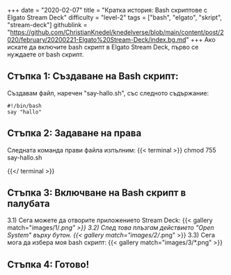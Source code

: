 +++
date = "2020-02-07"
title = "Кратка история: Bash скриптове с Elgato Stream Deck"
difficulty = "level-2"
tags = ["bash", "elgato", "skript", "stream-deck"]
githublink = "https://github.com/ChristianKnedel/knedelverse/blob/main/content/post/2020/february/20200221-Elgato%20Stream-Deck/index.bg.md"
+++
Ако искате да включите bash скрипт в Elgato Stream Deck, първо се нуждаете от bash скрипт.
## Стъпка 1: Създаване на Bash скрипт:
Създавам файл, наречен "say-hallo.sh", със следното съдържание:
```
#!/bin/bash
say "hallo"

```

## Стъпка 2: Задаване на права
Следната команда прави файла изпълним:
{{< terminal >}}
chmod 755 say-hallo.sh

{{</ terminal >}}

## Стъпка 3: Включване на Bash скрипт в палубата
3.1) Сега можете да отворите приложението Stream Deck:
{{< gallery match="images/1/*.png" >}}
3.2) След това плъзгам действието "Open System" върху бутон.
{{< gallery match="images/2/*.png" >}}
3.3) Сега мога да избера моя bash скрипт:
{{< gallery match="images/3/*.png" >}}

## Стъпка 4: Готово!
